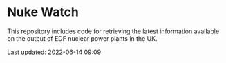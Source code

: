 # Nuke Watch

This repository includes code for retrieving the latest information available on the output of EDF nuclear power plants in the UK.

Last updated: 2022-06-14 09:09
